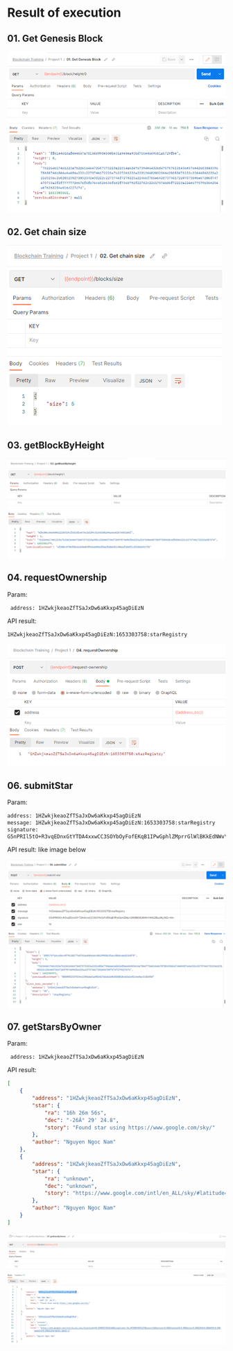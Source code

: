 # Result of execution

## 01. Get Genesis Block
<img src="01. Get Genesis Block.PNG"/>

## 02. Get chain size
<img src="02. Get chain size.PNG"/>

## 03. getBlockByHeight
<img src="03. getBlockByHeight.PNG"/>

## 04. requestOwnership
Param:

     address: 1HZwkjkeaoZfTSaJxDw6aKkxp45agDiEzN

API result:

    1HZwkjkeaoZfTSaJxDw6aKkxp45agDiEzN:1653303758:starRegistry

<img src="04. requestOwnership.PNG"/>


## 06. submitStar
Param:

    address: 1HZwkjkeaoZfTSaJxDw6aKkxp45agDiEzN
    message: 1HZwkjkeaoZfTSaJxDw6aKkxp45agDiEzN:1653303758:starRegistry
    signature: G5nPRIl5tO+R3vqEDnxGtYTDA4xxwCC3SOYbOyFofEKqB1IPwGphlZMprrGlWlBKkEdNWvYAHLDBuyIKyJM2+4A=

API result: like image below

<img src="06. submitStar.PNG"/>

## 07. getStarsByOwner
Param:

     address: 1HZwkjkeaoZfTSaJxDw6aKkxp45agDiEzN

API result:

```json
[
    {
        "address": "1HZwkjkeaoZfTSaJxDw6aKkxp45agDiEzN",
        "star": {
            "ra": "16h 26m 56s",
            "dec": "-26Â° 29' 24.8",
            "story": "Found star using https://www.google.com/sky/"
        },
        "author": "Nguyen Ngoc Nam"
    },
    {
        "address": "1HZwkjkeaoZfTSaJxDw6aKkxp45agDiEzN",
        "star": {
            "ra": "unknown",
            "dec": "unknown",
            "story": "https://www.google.com/intl/en_ALL/sky/#latitude=69.83003273842468&longitude=-36.35780945931275&zoom=11&Spitzer=0.00&ChandraXO=0.00&Galex=0.00&IRAS=0.00&WMAP=0.00&Cassini=0.00&slide=1&mI=-1&oI=-1"
        },
        "author": "Nguyen Ngoc Nam"
    }
]
```

<img src="07. getStarsByOwner.PNG"/>

